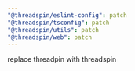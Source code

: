 ```yaml
---
"@threadspin/eslint-config": patch
"@threadspin/tsconfig": patch
"@threadspin/utils": patch
"@threadspin/web": patch
---
```


replace threadpin with threadspin
